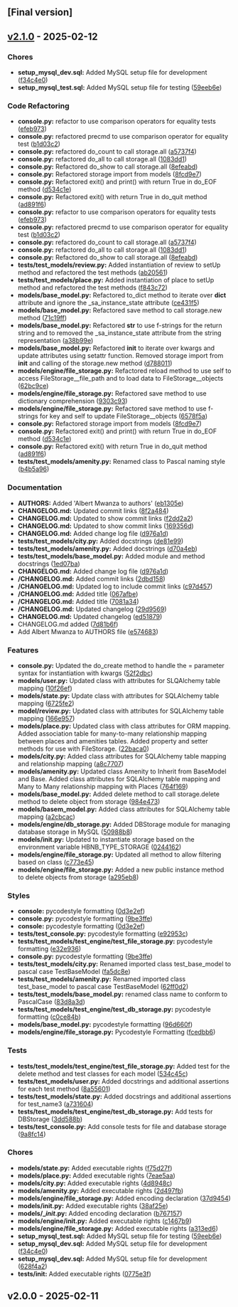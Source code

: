 <a name="Final release"></a>
## [Final version]


<a name="v2.1.0"></a>
## [v2.1.0] - 2025-02-12
### Chores
- **setup_mysql_dev.sql:** Added MySQL setup file for development ([f34c4e0](https://github.com/mwanzaalbert/AirBnB_clone_v2/commit/f34c4e0f3c21d8c0d5996b87cae25969fe1323ea))
- **setup_mysql_test.sql:** Added MySQL setup file for testing ([59eeb6e](https://github.com/mwanzaalbert/AirBnB_clone_v2/commit/59eeb6eed7268f39d8ed6d3f66d8fcaab73e3dbd))

### Code Refactoring
- **console.py:** refactor to use comparison operators for equality tests ([efeb973](https://github.com/mwanzaalbert/AirBnB_clone_v2/commit/efeb973a43ac69267b3ed331fbcd1ea6b29c442a))
- **console.py:** refactored precmd to use comparison operator for equality test ([b1d03c2](https://github.com/mwanzaalbert/AirBnB_clone_v2/commit/b1d03c2cb0b3963acd0a8721020768343e6fcd8d))
- **console.py:** refactored do_count to call storage.all ([a5737f4](https://github.com/mwanzaalbert/AirBnB_clone_v2/commit/a5737f442be825cb2ce0ee932a20606940a8c547))
- **console.py:** refactored do_all to call storage.all ([1083dd1](https://github.com/mwanzaalbert/AirBnB_clone_v2/commit/1083dd15342653537467d4105dd6f08ec432f812))
- **console.py:** Refactored do_show to call storage.all ([8efeabd](https://github.com/mwanzaalbert/AirBnB_clone_v2/commit/8efeabd761daf018b276b3a04c684654baa90c28))
- **console.py:** Refactored storage import from models ([8fcd9e7](https://github.com/mwanzaalbert/AirBnB_clone_v2/commit/8fcd9e75692ff88124b7e5fa148e98db35337d0f))
- **console.py:** Refactored exit() and print() with return True in do_EOF method ([d534c1e](https://github.com/mwanzaalbert/AirBnB_clone_v2/commit/d534c1e7a511d17424e8fcbdbe4c5ea7985d30a6))
- **console.py:** Refactored exit() with return True in do_quit method ([ad891f6](https://github.com/mwanzaalbert/AirBnB_clone_v2/commit/ad891f6bae73541cf1153c37646596dd0bcb6f94))
- **console.py:** refactor to use comparison operators for equality tests ([efeb973](https://github.com/mwanzaalbert/AirBnB_clone_v2/commit/efeb973))
- **console.py:** refactored precmd to use comparison operator for equality test ([b1d03c2](https://github.com/mwanzaalbert/AirBnB_clone_v2/commit/b1d03c2))
- **console.py:** refactored do_count to call storage.all ([a5737f4](https://github.com/mwanzaalbert/AirBnB_clone_v2/commit/a5737f4))
- **console.py:** refactored do_all to call storage.all ([1083dd1](https://github.com/mwanzaalbert/AirBnB_clone_v2/commit/1083dd1))
- **console.py:** Refactored do_show to call storage.all ([8efeabd](https://github.com/mwanzaalbert/AirBnB_clone_v2/commit/8efeabd))
- **tests/test_models/review.py:** Added instantiation of review to setUp method and refactored the test methods ([ab20561](https://github.com/mwanzaalbert/AirBnB_clone_v2/commit/ab20561))
- **tests/test_models/place.py:** Added instantiation of place to setUp method and refactored the test methods ([f843c72](https://github.com/mwanzaalbert/AirBnB_clone_v2/commit/f843c72))
- **models/base_model.py:** Refactored to_dict method to iterate over __dict__ attribute and ignore the _sa_instance_state attribute ([ce431f5](https://github.com/mwanzaalbert/AirBnB_clone_v2/commit/ce431f5))
- **models/base_model.py:** Refactored save method to call storage.new method ([71c19ff](https://github.com/mwanzaalbert/AirBnB_clone_v2/commit/71c19ff))
- **models/base_model.py:** Refactored __str__ to use f-strings for the return string and to removed the _sa_instance_state attribute from the string representation ([a38b99e](https://github.com/mwanzaalbert/AirBnB_clone_v2/commit/a38b99e))
- **models/base_model.py:** Refactored __init__ to iterate over kwargs and update attributes using setattr function. Removed storage import from __init__ and calling of the storage.new method ([d788011](https://github.com/mwanzaalbert/AirBnB_clone_v2/commit/d788011))
- **models/engine/file_storage.py:** Refactored reload method to use self to access FileStorage__file_path and to load data to FileStorage__objects ([62bc9ce](https://github.com/mwanzaalbert/AirBnB_clone_v2/commit/62bc9ce))
- **models/engine/file_storage.py:** Refactored save method to use dictionary comprehension ([9303c93](https://github.com/mwanzaalbert/AirBnB_clone_v2/commit/9303c93))
- **models/engine/file_storage.py:** Refactored save method to use f-strings for key and self to update FileStorage__objects ([6578f5a](https://github.com/mwanzaalbert/AirBnB_clone_v2/commit/6578f5a))
- **console.py:** Refactored storage import from models ([8fcd9e7](https://github.com/mwanzaalbert/AirBnB_clone_v2/commit/8fcd9e7))
- **console.py:** Refactored exit() and print() with return True in do_EOF method ([d534c1e](https://github.com/mwanzaalbert/AirBnB_clone_v2/commit/d534c1e))
- **console.py:** Refactored exit() with return True in do_quit method ([ad891f6](https://github.com/mwanzaalbert/AirBnB_clone_v2/commit/ad891f6))
- **tests/test_models/amenity.py:** Renamed class to Pascal naming style ([b4b5a96](https://github.com/mwanzaalbert/AirBnB_clone_v2/commit/b4b5a96))

### Documentation
- **AUTHORS:** Added 'Albert Mwanza to authors' ([eb1305e](https://github.com/mwanzaalbert/AirBnB_clone_v2/commit/eb1305e1b5bbad2ceae12d7b92fd9f3f1dbc1345))
- **CHANGELOG.md:** Updated commit links ([8f2a484](https://github.com/mwanzaalbert/AirBnB_clone_v2/commit/8f2a484529f40376cd4aaa6349ecd02156348ac0))
- **CHANGELOG.md:** Updated to show commit links ([f2dd2a2](https://github.com/mwanzaalbert/AirBnB_clone_v2/commit/f2dd2a296a9efdba2e8759482e1ddc2fd1a9c9b1))
- **CHANGELOG.md:** Updated to show commit links ([169356d](https://github.com/mwanzaalbert/AirBnB_clone_v2/commit/169356dbc9b8542c9b1591745f377f42afaaf176))
- **CHANGELOG.md:** Added change log file ([d976a1d](https://github.com/mwanzaalbert/AirBnB_clone_v2/commit/d976a1d761adba4d73b8c8e364e8fd3af6d65df6))
- **tests/test_models/city.py:** Added docstrings ([de81e99](https://github.com/mwanzaalbert/AirBnB_clone_v2/commit/de81e99))
- **tests/test_models/amenity.py:** Added docstrings ([d70a4eb](https://github.com/mwanzaalbert/AirBnB_clone_v2/commit/d70a4eb))
- **tests/test_models/base_model.py:** Added module and method docstrings ([1ed07ba](https://github.com/mwanzaalbert/AirBnB_clone_v2/commit/1ed07ba))
- **CHANGELOG.md:** Added change log file ([d976a1d](https://github.com/mwanzaalbert/AirBnB_clone_v2/commit/d976a1d))
- **/CHANGELOG.md:** Added commit links ([2dbd158](https://github.com/mwanzaalbert/AirBnB_clone_v2/commit/2dbd158))
- **/CHANGELOG.md:** Updated log to include commit links ([c97d457](https://github.com/mwanzaalbert/AirBnB_clone_v2/commit/c97d457))
- **/CHANGELOG.md:** Added title ([067afbe](https://github.com/mwanzaalbert/AirBnB_clone_v2/commit/067afbe))
- **/CHANGELOG.md:** Added title ([7081a34](https://github.com/mwanzaalbert/AirBnB_clone_v2/commit/7081a34))
- **/CHANGELOG.md:** Updated changelog ([29d9569](https://github.com/mwanzaalbert/AirBnB_clone_v2/commit/29d9569))
- **CHANGELOG.md:** Updated changelog ([ed51879](https://github.com/mwanzaalbert/AirBnB_clone_v2/commit/ed51879))
- CHANGELOG.md added ([7d81b6f](https://github.com/mwanzaalbert/AirBnB_clone_v2/commit/7d81b6f))
- Add Albert Mwanza to AUTHORS file ([e574683](https://github.com/mwanzaalbert/AirBnB_clone_v2/commit/e574683))


### Features
- **console.py:** Updated the do_create method to handle the <key name>=<value> parameter syntax for instantiation with kwargs ([52f2dbc](https://github.com/mwanzaalbert/AirBnB_clone_v2/commit/52f2dbc1e76e7ca27dff33574cedd5313c3f6410))
- **models/user.py:** Updated class with attributes for SLQAlchemy table mapping ([10f26ef](https://github.com/mwanzaalbert/AirBnB_clone_v2/commit/10f26ef))
- **models/state.py:** Update class with attributes for SQLAlchemy table mapping ([6725fe2](https://github.com/mwanzaalbert/AirBnB_clone_v2/commit/6725fe2))
- **model/review.py:** Updated class with attributes for SQLAlchemy table mapping ([166e957](https://github.com/mwanzaalbert/AirBnB_clone_v2/commit/166e957))
- **models/place.py:** Updated class with class attributes for ORM mapping. Added association table for many-to-many relationship mapping between places and amenities tables. Added property and setter methods for use with FileStorage. ([22baca0](https://github.com/mwanzaalbert/AirBnB_clone_v2/commit/22baca0))
- **models/city.py:** Added class attributes for SQLAlchemy table mapping and relationship mapping ([a8c7707](https://github.com/mwanzaalbert/AirBnB_clone_v2/commit/a8c7707))
- **models/amenity.py:** Updated class Amenity to Inherit from BaseModel and Base. Added class attributes for SQLAlchemy table mapping and Many to Many relationship mapping with Places ([764f169](https://github.com/mwanzaalbert/AirBnB_clone_v2/commit/764f169))
- **models/base_model.py:** Added delete method to call storage.delete method to delete object from storage ([984e473](https://github.com/mwanzaalbert/AirBnB_clone_v2/commit/984e473))
- **models/basem_model.py:** Added class attributes for SQLAlchemy table mapping ([a2cbcac](https://github.com/mwanzaalbert/AirBnB_clone_v2/commit/a2cbcac))
- **models/engine/db_storage.py:** Added DBStorage module for managing database storage in MySQL ([50988b8](https://github.com/mwanzaalbert/AirBnB_clone_v2/commit/50988b8))
- **models/__init__.py:** Updated to instantiate storage based on the environment variable HBNB_TYPE_STORAGE ([0244162](https://github.com/mwanzaalbert/AirBnB_clone_v2/commit/0244162))
- **models/engine/file_storage.py:** Updated all method to allow filtering based on class ([c773e45](https://github.com/mwanzaalbert/AirBnB_clone_v2/commit/c773e45))
- **models/engine/file_storage.py:** Added a new public instance method to delete objects from storage ([a295eb8](https://github.com/mwanzaalbert/AirBnB_clone_v2/commit/a295eb8))


### Styles
- **console:** pycodestyle formatting ([0d3e2ef](https://github.com/mwanzaalbert/AirBnB_clone_v2/commit/0d3e2efdcc3173010d5f0501e2a3ace12447f785))
- **console.py:** pycodestyle formatting ([9be3ffe](https://github.com/mwanzaalbert/AirBnB_clone_v2/commit/9be3ffe3266439542d23b96d9ed890562f44d530))
- **console:** pycodestyle formatting ([0d3e2ef](https://github.com/mwanzaalbert/AirBnB_clone_v2/commit/0d3e2ef))
- **tests/test_console.py:** pycodestyle formatting ([e92953c](https://github.com/mwanzaalbert/AirBnB_clone_v2/commit/e92953c))
- **tests/test_models/test_engine/test_file_storage.py:** pycodestyle formatting ([e32e936](https://github.com/mwanzaalbert/AirBnB_clone_v2/commit/e32e936))
- **console.py:** pycodestyle formatting ([9be3ffe](https://github.com/mwanzaalbert/AirBnB_clone_v2/commit/9be3ffe))
- **tests/test_models/city.py:** Renamed imported class test_base_model to pascal case TestBaseModel ([fa5dc8e](https://github.com/mwanzaalbert/AirBnB_clone_v2/commit/fa5dc8e))
- **tests/test_models/amenity.py:** Renamed imported class test_base_model to pascal case TestBaseModel ([62ff0d2](https://github.com/mwanzaalbert/AirBnB_clone_v2/commit/62ff0d2))
- **tests/test_models/base_model.py:** renamed class name to conform to PascalCase ([83d8a3d](https://github.com/mwanzaalbert/AirBnB_clone_v2/commit/83d8a3d))
- **tests/test_models/test_engine/test_db_storage.py:** pycodestyle formatting ([c0ce84b](https://github.com/mwanzaalbert/AirBnB_clone_v2/commit/c0ce84b))
- **models/base_model.py:** pycodestyle formatting ([96d660f](https://github.com/mwanzaalbert/AirBnB_clone_v2/commit/96d660f))
- **models/engine/file_storage.py:** Pycodestyle Formatting ([fcedbb6](https://github.com/mwanzaalbert/AirBnB_clone_v2/commit/fcedbb6))

### Tests
- **tests/test_models/test_engine/test_file_storage.py:** Added test for the delete method and test classes for each model ([534c45c](https://github.com/mwanzaalbert/AirBnB_clone_v2/commit/534c45c))
- **tests/test_models/user.py:** Added docstrings and additional assertions for each test method ([8a55601](https://github.com/mwanzaalbert/AirBnB_clone_v2/commit/8a55601))
- **tests/test_models/state.py:** Added docstrings and additional assertions for test_name3 ([a731604](https://github.com/mwanzaalbert/AirBnB_clone_v2/commit/a731604))
- **tests/test_models/test_engine/test_db_storage.py:** Add tests for DBStorage ([3dd588b](https://github.com/mwanzaalbert/AirBnB_clone_v2/commit/3dd588b))
- **tests/test_console.py:** Add console tests for file and database storage ([9a8fc14](https://github.com/mwanzaalbert/AirBnB_clone_v2/commit/9a8fc14))

### Chores
- **models/state.py:** Added executable rights ([f75d27f](https://github.com/mwanzaalbert/AirBnB_clone_v2/commit/f75d27f))
- **models/place.py:** Added executable rights ([7eae5aa](https://github.com/mwanzaalbert/AirBnB_clone_v2/commit/7eae5aa))
- **models/city.py:** Added executable rights ([4d8948c](https://github.com/mwanzaalbert/AirBnB_clone_v2/commit/4d8948c))
- **models/amenity.py:** Added executable rights ([2d497fb](https://github.com/mwanzaalbert/AirBnB_clone_v2/commit/2d497fb))
- **models/engine/file_storage.py:** Added encoding declaration ([37d9454](https://github.com/mwanzaalbert/AirBnB_clone_v2/commit/37d9454))
- **models/__init__.py:** Added executable rights ([38af25e](https://github.com/mwanzaalbert/AirBnB_clone_v2/commit/38af25e))
- **models/__init_.py:** Added encoding declaration ([b767157](https://github.com/mwanzaalbert/AirBnB_clone_v2/commit/b767157))
- **models/engine/__init__.py:** Added executable rights ([c1467b9](https://github.com/mwanzaalbert/AirBnB_clone_v2/commit/c1467b9))
- **models/engine/file_storage.py:** Added executable rights ([a313ed6](https://github.com/mwanzaalbert/AirBnB_clone_v2/commit/a313ed6))
- **setup_mysql_test.sql:** Added MySQL setup file for testing ([59eeb6e](https://github.com/mwanzaalbert/AirBnB_clone_v2/commit/59eeb6e))
- **setup_mysql_dev.sql:** Added MySQL setup file for development ([f34c4e0](https://github.com/mwanzaalbert/AirBnB_clone_v2/commit/f34c4e0))
- **setup_mysql_dev.sql:** Added MySQL setup file for development ([628f4a2](https://github.com/mwanzaalbert/AirBnB_clone_v2/commit/628f4a2))
- **tests/__init__:** Added executable rights ([0775e3f](https://github.com/mwanzaalbert/AirBnB_clone_v2/commit/0775e3f))

<a name="v2.0.0"></a>
## v2.0.0 - 2025-02-11

[Unreleased]: https://github.com/mwanzaalbert/AirBnB_clone_v2/compare/v2.1.0...HEAD
[v2.1.0]: https://github.com/mwanzaalbert/AirBnB_clone_v2/compare/v2.0.0...v2.1.0
